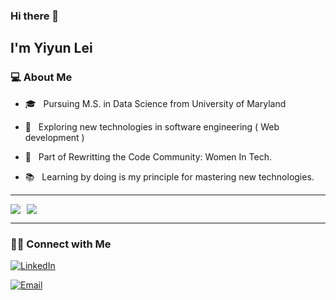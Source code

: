 <!--
**Skylyyun/Skylyyun** is a  _special_ ✨ repository because its `README.md` (this file) appears on your GitHub profile.

Here are some ideas to get you started:

- 🔭 I’m currently working on ...
- 🌱 I’m currently learning ...
- 👯 I’m looking to collaborate on ...
- 🤔 I’m looking for help with ...
- 💬 Ask me about ...
- 📫 How to reach me: ...
- 😄 Pronouns: ...
- ⚡ Fun fact: ...
-->





### Hi there 👋<h2> I'm Yiyun Lei</h2>


<h3>💻 About Me </h3>


- 🎓 &nbsp; Pursuing M.S. in Data Science from University of Maryland
  
- 🤔 &nbsp; Exploring new technologies in software engineering ( Web development )
  
- 👯 &nbsp; Part of Rewritting the Code Community: Women In Tech.

- 📚 &nbsp; Learning by doing is my principle for mastering new technologies.






<hr>

<div style="display: flex; align-items: flex-start;">
    <a href="#">
        <img align="left" src="https://github-readme-stats-sigma-five.vercel.app/api?username=yiyunlei&show_icons=true&theme=default&count_private=true&hide_border=true" style="margin-right: 10px;" />
    </a>
    <img src="https://github-readme-stats.vercel.app/api/top-langs/?username=yiyunlei&show_icons=true&theme=default&hide_border=true&count_private=true" />
</div>



<hr>


<h3> 🤝🏻 Connect with Me </h3>

<p align="center">

<a href="https://www.linkedin.com/in/yiyunlei/"><img alt="LinkedIn" src="https://img.shields.io/badge/LinkedIn-Yiyun%20Lei-blue?style=flat-square&logo=linkedin"></a>


<a href="mailto:yiyunlei.yl@gmail.com"><img alt="Email" src="https://img.shields.io/badge/Email-yiyunlei.yl@gmail.com-blue?style=flat-square&logo=gmail"></a>


